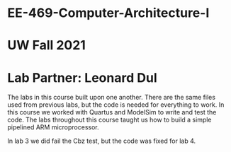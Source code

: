 # EE-469-Computer-Architecture-I
# UW Fall 2021
# Lab Partner: Leonard Dul
The labs in this course built upon one another. There are the same files used from previous labs, but the code is needed for everything to work. In this course we worked with Quartus and ModelSim to write and test the code. The labs throughout this course taught us how to build a simple pipelined ARM microprocessor.

In lab 3 we did fail the Cbz test, but the code was fixed for lab 4. 

